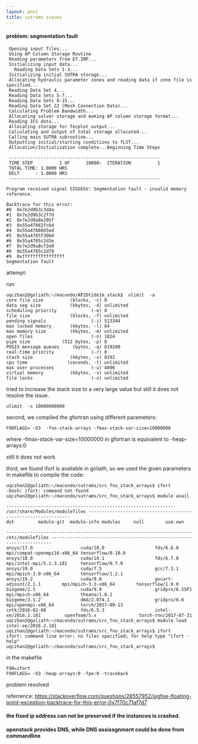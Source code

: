 ```yaml
---
layout: post
title: sutrams issues
---
```



#### problem: segmentation fault

```
 Opening input files...
 Using AP Column Storage Routine
 Reading parameters from ET.INP...
 Initializing input data...
   Reading Data Sets 1-3...
 Initializing initial SUTRA storage...
 Allocating hydraulic parameter zones and reading data if zone file is specified...
 Reading Data Set 4...
 Reading Data Sets 5-7...
 Reading Data Sets 8-15...
 Reading Data Set 22 (Mesh Connection Data)...
 Calculating Problem Bandwidth...
 Allocating solver storage and making AP column storage format...
 Reading ICS data...
 Allocating storage for Tecplot output...
 Calculating and output of total storage allocated...
 Calling main SUTRA subroutine...
 Outputting initial/starting conditions to fLST...
 Allocation/Initialization complete...Beginning Time Steps

 ---------------------------------------------------------
 TIME STEP          1 OF      10000:  ITERATION          1
 TOTAL TIME: 1.0000 HRS
 DELT      : 1.0000 HRS
 ---------------------------------------------------------

Program received signal SIGSEGV: Segmentation fault - invalid memory reference.

Backtrace for this error:
#0  0x7e2d9b3c3d4a
#1  0x7e2d9b3c2f7d
#2  0x7e2d9a8e205f
#3  0x55a47862fc6d
#4  0x55a47860d5ed
#5  0x55a4785f30b8
#6  0x55a4785c2d3e
#7  0x7e2d9a8cf2e0
#8  0x55a4785c2d79
#9  0xffffffffffffffff
Segmentation fault

```

attempt:

run
 
```
uqczhan2@goliath:~/macondo/AP2Dtide1m_stack$  ulimit  -a
core file size          (blocks, -c) 0
data seg size           (kbytes, -d) unlimited
scheduling priority             (-e) 0
file size               (blocks, -f) unlimited
pending signals                 (-i) 513344
max locked memory       (kbytes, -l) 64
max memory size         (kbytes, -m) unlimited
open files                      (-n) 1024
pipe size            (512 bytes, -p) 8
POSIX message queues     (bytes, -q) 819200
real-time priority              (-r) 0
stack size              (kbytes, -s) 8192
cpu time               (seconds, -t) unlimited
max user processes              (-u) 4096
virtual memory          (kbytes, -v) unlimited
file locks                      (-x) unlimited
```


tried to increase the stack size to a very large value but still it does not resolve the issue.

```
ulimit  -s 10000000000
```




second, we compiled the gfortran using different parameters: 

```
F90FLAGS= -O3  -fno-stack-arrays -fmax-stack-var-size=10000000

```

where -fmax-stack-var-size=10000000 in gfortran  is equivalent to  -heap-arrays:0 

still it does not work


third, we found ifort is available in goliath, so we used the given parameters in makefile to compile the code:

```
uqczhan2@goliath:~/macondo/sutrams/src_fno_stack_arrays$ ifort
-bash: ifort: command not found
uqczhan2@goliath:~/macondo/sutrams/src_fno_stack_arrays$ module avail

--------------------------------------------------------------- /usr/share/Modules/modulefiles ---------------------------------------------------------------
dot         module-git  module-info modules     null        use.own

---------------------------------------------------------------------- /etc/modulefiles ----------------------------------------------------------------------
ansys/17.0                  cuda/10.0                   fds/6.6.0                   mpi/compat-openmpi16-x86_64 tensorflow/0.10.0
ansys/18.0                  cuda/10.1                   fds/6.7.0                   mpi/intel-mpi/5.1.3.181     tensorflow/0.7.0
ansys/19.0                  cuda/7.5                    gcc/7.3.1                   mpi/mpich-3.0-x86_64        tensorflow/1.2.1
ansys/19.2                  cuda/8.0                    gocart-adjoint/2.1.1        mpi/mpich-3.2-x86_64        tensorflow/1.9.0
biogeme/2.5                 cuda/9.0                    gridpro/6.5SP1              mpi/mpich-x86_64            theano/1.0.2
biogeme/3.1.2               dmd/2.074.1                 gridpro/6.6                 mpi/openmpi-x86_64          torch/2017-09-13
cntk/2016-02-08             fds/6.5.3                   intel-xe/2016.2.181         openfoam/5.x                torch-rnn/2017-07-31
uqczhan2@goliath:~/macondo/sutrams/src_fno_stack_arrays$ module load intel-xe/2016.2.181
uqczhan2@goliath:~/macondo/sutrams/src_fno_stack_arrays$ ifort
ifort: command line error: no files specified; for help type "ifort -help"
uqczhan2@goliath:~/macondo/sutrams/src_fno_stack_arrays$ 
```
in the makefile
```
F90=ifort
F90FLAGS= -O3 -heap-arrays:0 -fpe:0 -traceback
```

problem resolved


referrence: https://stackoverflow.com/questions/28557952/sigfpe-floating-point-exception-backtrace-for-this-error-0x7f70c71af7d7



#### the fixed ip address can not be preserved if the instances is crashed. 

#### openstack provides DNS, while DNS assissgnment could be done from commandline

